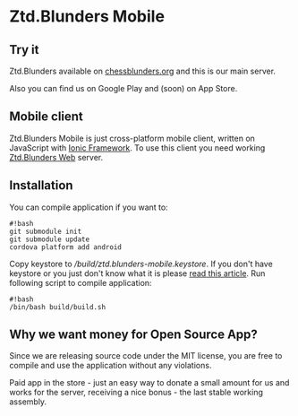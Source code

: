 # Ztd.Blunders Mobile

## Try it
Ztd.Blunders available on [chessblunders.org](https://chessblunders.org) and this is our main server.

Also you can find us on Google Play and (soon) on App Store.

## Mobile client
Ztd.Blunders Mobile is just cross-platform mobile client, written on JavaScript with [Ionic Framework](http://ionicframework.com). To use this client you need working [Ztd.Blunders Web](https://bitbucket.org/ziltoidteam/ztd.blunders-web) server.

## Installation
You can compile application if you want to:

```
#!bash
git submodule init
git submodule update
cordova platform add android
```
Copy keystore to */build/ztd.blunders-mobile.keystore*. If you don't have keystore or you just don't know what it is please [read this article](http://ionicframework.com/docs/guide/publishing.html).
Run following script to compile application:
```
#!bash
/bin/bash build/build.sh 
```


## Why we want money for Open Source App?
Since we are releasing source code under the MIT license, you are free to compile and use the application without any violations.

Paid app in the store - just an easy way to donate a small amount for us and works for the server, receiving a nice bonus - the last stable working assembly.